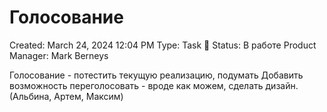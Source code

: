 # Голосование

Created: March 24, 2024 12:04 PM
Type: Task 🔨
Status: В работе
Product Manager: Mark Berneys

Голосование - потестить текущую реализацию, подумать
Добавить возможность переголосовать - вроде как можем, сделать дизайн. (Альбина, Артем, Максим)